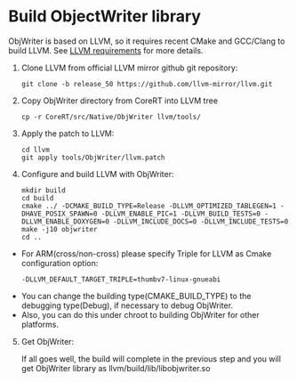 # Build ObjectWriter library #

ObjWriter is based on LLVM, so it requires recent CMake and GCC/Clang to build LLVM.
See [LLVM requirements](http://llvm.org/docs/GettingStarted.html#requirements) for more details.

1. Clone LLVM from official LLVM mirror github git repository:

    ```
    git clone -b release_50 https://github.com/llvm-mirror/llvm.git
    ```

2. Copy ObjWriter directory from CoreRT into LLVM tree

    ```
    cp -r CoreRT/src/Native/ObjWriter llvm/tools/
    ```

3. Apply the patch to LLVM:

    ```
    cd llvm
    git apply tools/ObjWriter/llvm.patch
    ```

4. Configure and build LLVM with ObjWriter:

    ```
    mkdir build
    cd build
    cmake ../ -DCMAKE_BUILD_TYPE=Release -DLLVM_OPTIMIZED_TABLEGEN=1 -DHAVE_POSIX_SPAWN=0 -DLLVM_ENABLE_PIC=1 -DLLVM_BUILD_TESTS=0 -DLLVM_ENABLE_DOXYGEN=0 -DLLVM_INCLUDE_DOCS=0 -DLLVM_INCLUDE_TESTS=0
    make -j10 objwriter
    cd ..
    ```

* For ARM(cross/non-cross) please specify Triple for LLVM as Cmake configuration option:
    ```
    -DLLVM_DEFAULT_TARGET_TRIPLE=thumbv7-linux-gnueabi
    ```
* You can change the building type(CMAKE_BUILD_TYPE) to the debugging type(Debug), if necessary to debug ObjWriter.
* Also, you can do this under chroot to building ObjWriter for other platforms.

5. Get ObjWriter:

   If all goes well, the build will complete in the previous step and you will get ObjWriter library as llvm/build/lib/libobjwriter.so
